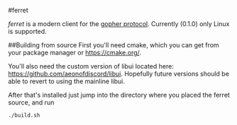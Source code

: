 #ferret

*ferret* is a modern client for the [gopher protocol](https://en.wikipedia.org/wiki/Gopher_(protocol)). Currently (0.1.0) only Linux is supported.

##Building from source
First you'll need cmake, which you can get from your package manager or https://cmake.org/.

You'll also need the custom version of libui located here: https://github.com/aeonofdiscord/libui. Hopefully future versions should be able to revert to using the mainline libui.

After that's installed just jump into the directory where you placed the ferret source, and run

	./build.sh